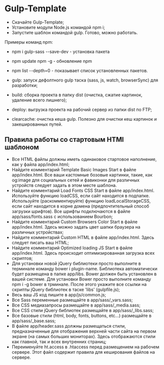 # Gulp-Template

+ Скачайте Gulp-Template;
+ Установите модули Node.js командой npm i;
+ Запустите шаблон командой gulp. Готово, можно работать.

Примеры команд npm:
+ npm i gulp-sass --save-dev - установка пакета
+ npm update npm -g - обновление npm 
+ npm list --depth=0 - показывает список установленных пакетов.


+ gulp: запуск дефолтного gulp таска (sass, js, watch, browserSync) для разработки;
+ build: сборка проекта в папку dist (очистка, сжатие картинок, удаление всего лишнего);
+ deploy: выгрузка проекта на рабочий сервер из папки dist по FTP;
+ clearcache: очистка кеша gulp. Полезно для очистки кеш картинок и закешированных путей.

## Правила работы со стартовым HTMl шаблоном


+ Все HTML файлы должны иметь одинаковое стартовое наполнение, как у файла app/index.html;
+ Найдите комментарий Template Basic Images Start в файле app/index.html. Все ваши кастомные бозовые картинки, такие, как og:image для социальных сетей и фавиконки для различных устройств следует задать в этом месте шаблона.
+ Найдите комментарий Load Fonts CSS Start в файле app/index.html. Используйте функцию loadCSS, если сайт находится в подпапке. Используйте (раскомментируйте) функцию loadLocalStorageCSS, если сайт находится в корне домена (предпочтительный способ загрузки шрифтов). Все шрифты подключаются в файле app/sass/fonts.sass с использованием Bourbon;
+ Найдите комментарий Custom Browsers Color Start в файле app/index.html. Здесь можно задать цвет шапки браузера на различных устройствах;
+ Найдите комментарий Custom HTML в файле app/index.html. Здесь следует писать ваш HTML;
+ Найдите комментарий Optimized loading JS Start в файле app/index.html. Здесь происходит оптимизированная загрузка всех скриптов;
+ Для установки новой jQuery библиотеки просто выполните в терминале команду bower i plugin-name. Библиотека автоматически будет размещена в папке app/libs. Bower должен быть установлен в вашей системе. Для установки Bower просто выполните команду npm i -g bower в трминале. После этого укажите все ссылки на скрипты jQuery библиотек в таске 'libs' (gulpfile.js);
+ Весь ваш JS код пишите в app/js/common.js;
+ Все Sass переменные размещайте в app/sass/_vars.sass;
+ Все CSS медиазапросы размещайте в app/sass/_media.sass;
+ Все CSS стили jQuery библиотек размещайте в app/sass/_libs.sass;
+ Все базовые стили (html, body, fonts, buttons, etc...) размещайте в app/sass/_base.sass;
+ В файле app/header.sass должны размещаться стили, предназначенные для отображения верхней части сайта на первом экране (на самых больших мониторах). Здесь отображаются стили как главной, так и всех внутренних страниц;
+ Переименуйте ht.access в .htaccess перед размещением на рабочем сервере. Этот файл содержит правила для кеширования файлов на сервере.
